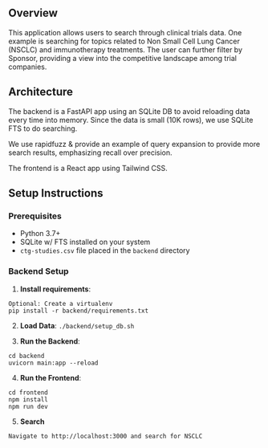 ## Overview
This application allows users to search through clinical trials data. One example is searching for topics related to Non Small Cell Lung Cancer (NSCLC) and immunotherapy treatments. The user can further filter by Sponsor, providing a view into the competitive landscape among trial companies.

## Architecture
The backend is a FastAPI app using an SQLite DB to avoid reloading data every time into memory. Since the data is small (10K rows), we use SQLite FTS to do searching.

We use rapidfuzz & provide an example of query expansion to provide more search results, emphasizing recall over precision.

The frontend is a React app using Tailwind CSS.

## Setup Instructions

### Prerequisites
- Python 3.7+
- SQLite w/ FTS installed on your system
- `ctg-studies.csv` file placed in the `backend` directory

### Backend Setup

1. **Install requirements**:
```
Optional: Create a virtualenv
pip install -r backend/requirements.txt
```

2. **Load Data**:
```./backend/setup_db.sh```

3. **Run the Backend**:
```
cd backend
uvicorn main:app --reload
```

4. **Run the Frontend**:
```
cd frontend
npm install
npm run dev
```

5. **Search**
```
Navigate to http://localhost:3000 and search for NSCLC
```